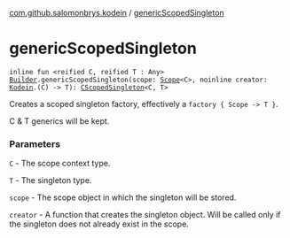 [com.github.salomonbrys.kodein](index.md) / [genericScopedSingleton](.)

# genericScopedSingleton

`inline fun <reified C, reified T : Any> `[`Builder`](-kodein/-builder/index.md)`.genericScopedSingleton(scope: `[`Scope`](-scope/index.md)`<C>, noinline creator: `[`Kodein`](-kodein/index.md)`.(C) -> T): `[`CScopedSingleton`](-c-scoped-singleton/index.md)`<C, T>`

Creates a scoped singleton factory, effectively a `factory { Scope -> T }`.

C &amp; T generics will be kept.

### Parameters

`C` - The scope context type.

`T` - The singleton type.

`scope` - The scope object in which the singleton will be stored.

`creator` - A function that creates the singleton object. Will be called only if the singleton does not already exist in the scope.